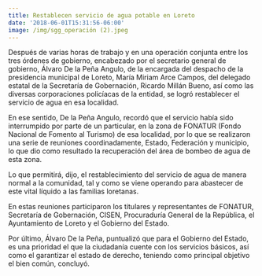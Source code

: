 ```yaml
---
title: Restablecen servicio de agua potable en Loreto
date: '2018-06-01T15:31:56-06:00'
image: /img/sgg_operación (2).jpeg
---
```

Después de varias horas de trabajo y en una operación conjunta entre los tres órdenes de gobierno, encabezado por el secretario general de gobierno, Álvaro De la Peña Angulo, de la encargada del despacho de la presidencia municipal de Loreto, María Miriam Arce Campos, del delegado estatal de la Secretaría de Gobernación, Ricardo Millán Bueno, así como las diversas corporaciones policíacas de la entidad, se logró restablecer el servicio de agua en esa localidad.

En ese sentido, De la Peña Angulo, recordó que el servicio había sido interrumpido por parte de un particular, en la zona de FONATUR (Fondo Nacional de Fomento al Turismo) de esa localidad, por lo que se realizaron una serie de reuniones coordinadamente, Estado, Federación y municipio, lo que dio como resultado la recuperación del área de bombeo de agua de esta zona.

Lo que permitirá, dijo, el restablecimiento del servicio de agua de manera normal a la comunidad, tal y como se viene operando para abastecer de este vital líquido a las familias loretanas.

En estas reuniones participaron los titulares y representantes de FONATUR, Secretaría de Gobernación, CISEN, Procuraduría General de la República, el Ayuntamiento de Loreto y el Gobierno del Estado.

Por último, Álvaro De la Peña, puntualizó que para el Gobierno del Estado, es una prioridad el que la ciudadanía cuente con los servicios básicos, así como el garantizar el estado de derecho, teniendo como principal objetivo el bien común, concluyó.
